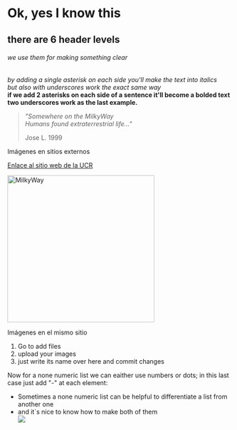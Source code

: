 # Ok, yes I know this
## there are 6 header levels
###### we use them for making something clear
*by adding a single asterisk on each side you'll make the text into italics*  
_but also with underscores work the exact same way_  
**if we add 2 asterisks on each side of a sentence it'll become a bolded text**  
__two underscores work as the last example.__  

> *"Somewhere on the MilkyWay  
> Humans found extraterrestrial life..."*  
>
>Jose L. 1999

Imágenes en sitios externos

[Enlace al sitio web de la UCR](https://www.ucr.ac.cr/)  


 
<img src="https://upload.wikimedia.org/wikipedia/commons/thumb/8/82/Milky_Way_Galaxy.jpg/2048px-Milky_Way_Galaxy.jpg" alt="MilkyWay" width="330">

Imágenes en el mismo sitio  
1. Go to add files
2. upload your images
3. just write its name over here and commit changes  

Now for a none numeric list we can eaither use numbers or dots; in this last case just add "-" at each element:    
- Sometimes a none numeric list can be helpful to differentiate a list from another one  
- and it´s nice to know how to make both of them  
![](michael-G9bDsVeHM7I-unsplash.jpg)


